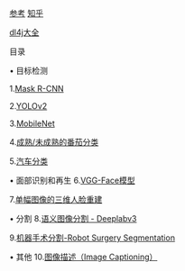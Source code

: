 [参考](https://www.analyticsvidhya.com/blog/2017/06/transfer-learning-the-art-of-fine-tuning-a-pre-trained-model)
[知乎](https://zhuanlan.zhihu.com/p/27657264)

[dl4j大全](https://github.com/deeplearning4j/deeplearning4j)

目录

• 目标检测

1.[Mask R-CNN](https://github.com/matterport/Mask_RCNN)

2.[YOLOv2](https://github.com/experiencor/keras-yolo2)

3.[MobileNet](https://keras.io/applications/#mobilenet)

4.[成熟/未成熟的番茄分类](https://github.com/fyrestorm-sdb/tomatoes)

5.[汽车分类](https://github.com/michalgdak/car-recognition)

• 面部识别和再生
6.[VGG-Face模型](https://gist.github.com/EncodeTS/6bbe8cb8bebad7a672f0d872561782d9)

7.[单幅图像的三维人脸重建](https://github.com/dezmoanded/vrn-torch-to-keras)

• 分割
8.[语义图像分割 - Deeplabv3](https://github.com/bonlime/keras-deeplab-v3-plus)

9.[机器手术分割-Robot Surgery Segmentation](https://github.com/ternaus/robot-surgery-segmentation)

• 其他
10.[图像描述（Image Captioning）](https://github.com/boluoyu/ImageCaption)







